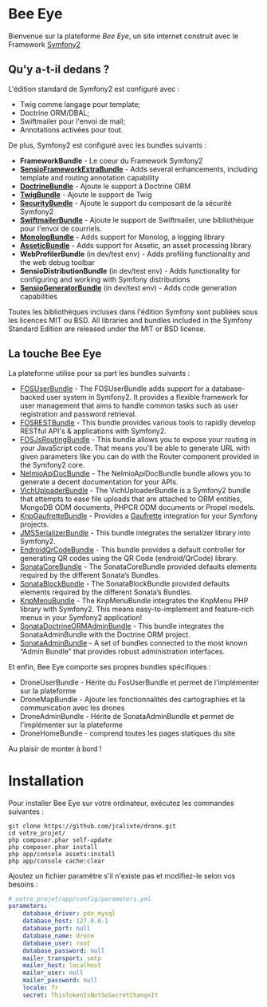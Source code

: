 Bee Eye
========================

Bienvenue sur la plateforme _Bee_ _Eye_, un site internet construit avec le Framework [Symfony2][0]

Qu'y a-t-il dedans ?
--------------

L'édition standard de Symfony2 est configuré avec :

  * Twig comme langage pour template;
  * Doctrine ORM/DBAL;
  * Swiftmailer pour l'envoi de mail;
  * Annotations activées pour tout.

De plus, Symfony2 est configuré avec les bundles suivants :
* **FrameworkBundle** - Le coeur du Framework Symfony2
* [**SensioFrameworkExtraBundle**][6] - Adds several enhancements, including
    template and routing annotation capability
* [**DoctrineBundle**][7] - Ajoute le support à Doctrine ORM
* [**TwigBundle**][8] - Ajoute le support de Twig
* [**SecurityBundle**][9] - Ajoute le support du composant de la sécurité Symfony2
* [**SwiftmailerBundle**][10] - Ajoute le support de Swiftmailer, une bibliothèque pour l'envoi de courriels.
* [**MonologBundle**][11] - Adds support for Monolog, a logging library
* [**AsseticBundle**][12] - Adds support for Assetic, an asset processing
    library
* **WebProfilerBundle** (in dev/test env) - Adds profiling functionality and
    the web debug toolbar
* **SensioDistributionBundle** (in dev/test env) - Adds functionality for
    configuring and working with Symfony distributions
* [**SensioGeneratorBundle**][13] (in dev/test env) - Adds code generation
    capabilities

Toutes les bibliothèques incluses dans l'édition Symfony sont publiées sous les licences MIT ou BSD.
All libraries and bundles included in the Symfony Standard Edition are
released under the MIT or BSD license.

La touche Bee Eye
--------------

La plateforme utilise pour sa part les bundles suivants :
* [FOSUserBundle][14] - The FOSUserBundle adds support for a database-backed user system in Symfony2. It provides a flexible framework for user management that aims to handle common tasks such as user registration and password retrieval.
* [FOSRESTBundle][15] - This bundle provides various tools to rapidly develop RESTful API's & applications with Symfony2. 
* [FOSJsRoutingBundle][16] - This bundle allows you to expose your routing in your JavaScript code. That means you'll be able to generate URL with given parameters like you can do with the Router component provided in the Symfony2 core.
* [NelmioApiDocBundle][17] - The NelmioApiDocBundle bundle allows you to generate a decent documentation for your APIs.
* [VichUploaderBundle][18] - The VichUploaderBundle is a Symfony2 bundle that attempts to ease file uploads that are attached to ORM entities, MongoDB ODM documents, PHPCR ODM documents or Propel models.
* [KnpGaufretteBundle][19] - Provides a [Gaufrette][27] integration for your Symfony projects.
* [JMSSerializerBundle][20] - This bundle integrates the serializer library into Symfony2.
* [EndroidQrCodeBundle][21] - This bundle provides a default controller for generating QR codes using the QR Code (endroid/QrCode) library.
* [SonataCoreBundle][22] - The SonataCoreBundle provided defaults elements required by the different Sonata’s Bundles.
* [SonataBlockBundle][23] - The SonataBlockBundle provided defaults elements required by the different Sonata’s Bundles.
* [KnpMenuBundle][24] - The KnpMenuBundle integrates the KnpMenu PHP library with Symfony2. This means easy-to-implement and feature-rich menus in your Symfony2 application!
* [SonataDoctrineORMAdminBundle][25] - This bundle integrates the SonataAdminBundle with the Doctrine ORM project.
* [SonataAdminBundle][26] - A set of bundles connected to the most known “Admin Bundle” that provides robust administration interfaces. 

Et enfin, Bee Eye comporte ses propres bundles spécifiques :
* DroneUserBundle - Hérite du FosUserBundle et permet de l'implémenter sur la plateforme
* DroneMapBundle - Ajoute les fonctionnalités des cartographies et la communication avec les drones
* DroneAdminBundle - Hérite de SonataAdminBundle et permet de l'implémenter sur la plateforme 
* DroneHomeBundle - comprend toutes les pages statiques du site

Au plaisir de monter à bord !

Installation
============

Pour installer Bee Eye sur votre ordinateur, exécutez les commandes suivantes :

```git
git clone https://github.com/jcalixte/drone.git
cd votre_projet/
php composer.phar self-update
php composer.phar install
php app/console assets:install
php app/console cache:clear
```

Ajoutez un fichier paramètre s'il n'existe pas et modifiez-le selon vos besoins :

```yml
# votre_projet/app/config/parameters.yml
parameters:
    database_driver: pdo_mysql
    database_host: 127.0.0.1
    database_port: null
    database_name: drone
    database_user: root
    database_password: null
    mailer_transport: smtp
    mailer_host: localhost
    mailer_user: null
    mailer_password: null
    locale: fr
    secret: ThisTokenIsNotSoSecretChangeIt
```

[0]:  https://symfony.com/
[1]:  http://symfony.com/doc/2.6/book/installation.html
[6]:  http://symfony.com/doc/2.6/bundles/SensioFrameworkExtraBundle/index.html
[7]:  http://symfony.com/doc/2.6/book/doctrine.html
[8]:  http://symfony.com/doc/2.6/book/templating.html
[9]:  http://symfony.com/doc/2.6/book/security.html
[10]: http://symfony.com/doc/2.6/cookbook/email.html
[11]: http://symfony.com/doc/2.6/cookbook/logging/monolog.html
[12]: http://symfony.com/doc/2.6/cookbook/assetic/asset_management.html
[13]: http://symfony.com/doc/2.6/bundles/SensioGeneratorBundle/index.html
[14]: https://github.com/FriendsOfSymfony/FOSUserBundle
[15]: https://github.com/FriendsOfSymfony/FOSRestBundle
[16]: https://github.com/FriendsOfSymfony/FOSJsRoutingBundle
[17]: https://github.com/nelmio/NelmioApiDocBundle
[18]: https://github.com/dustin10/VichUploaderBundle
[19]: https://github.com/KnpLabs/KnpGaufretteBundle
[20]: https://github.com/schmittjoh/JMSSerializerBundle
[21]: https://github.com/endroid/EndroidQrCodeBundle
[22]: https://github.com/sonata-project/SonataCoreBundle
[23]: https://github.com/sonata-project/SonataBlockBundle
[24]: https://github.com/KnpLabs/KnpMenuBundle
[25]: https://github.com/sonata-project/SonataDoctrineORMAdminBundle
[26]: https://github.com/sonata-project/SonataAdminBundle
[27]: https://github.com/KnpLabs/Gaufrette